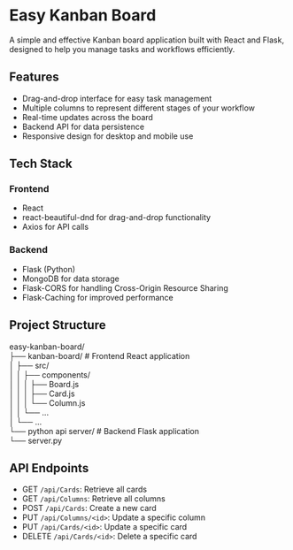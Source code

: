 # Easy Kanban Board

A simple and effective Kanban board application built with React and Flask, designed to help you manage tasks and workflows efficiently.

## Features

- Drag-and-drop interface for easy task management
- Multiple columns to represent different stages of your workflow
- Real-time updates across the board
- Backend API for data persistence
- Responsive design for desktop and mobile use

## Tech Stack

### Frontend
- React
- react-beautiful-dnd for drag-and-drop functionality
- Axios for API calls

### Backend
- Flask (Python)
- MongoDB for data storage
- Flask-CORS for handling Cross-Origin Resource Sharing
- Flask-Caching for improved performance

## Project Structure
easy-kanban-board/  
├── kanban-board/         # Frontend React application  
│   ├── src/  
│   │   ├── components/  
│   │   │   ├── Board.js  
│   │   │   ├── Card.js  
│   │   │   └── Column.js  
│   │   └── ...  
│   └── ...  
└── python api server/    # Backend Flask application  
└── server.py  

## API Endpoints

- GET `/api/Cards`: Retrieve all cards
- GET `/api/Columns`: Retrieve all columns
- POST `/api/Cards`: Create a new card
- PUT `/api/Columns/<id>`: Update a specific column
- PUT `/api/Cards/<id>`: Update a specific card
- DELETE `/api/Cards/<id>`: Delete a specific card
